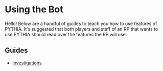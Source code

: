 # Using the Bot

Hello! Below are a handful of guides to teach you how to use features of PYTHIA. It's suggested that both players and staff of an RP that wants to use PYTHIA should read over the features the RP will use.

## Guides
- [Investigations](investigations.md)